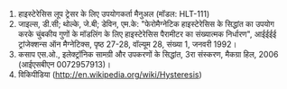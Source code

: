 1. हाइस्टेरेसिस लूप ट्रेसर के लिए उपयोगकर्ता मैनुअल (मॉडल: HLT-111)  
2. जाइल्स, डी.सी; थोल्के, जे.बी; डेविन, एम.के: "फेरोमैग्नेटिक हाइस्टेरेसिस के सिद्धांत का उपयोग करके चुंबकीय गुणों के मॉडलिंग के लिए हाइस्टेरेसिस पैरामीटर का संख्यात्मक निर्धारण", आईईईई ट्रांजेक्शन्स ऑन मैग्नेटिक्स, पृष्ठ 27-28, वॉल्यूम 28, संख्या 1, जनवरी 1992।  
3. कसाप एस.ओ., इलेक्ट्रॉनिक सामग्री और उपकरणों के सिद्धांत, 3रा संस्करण, मैकग्रा हिल, 2006 (आईएसबीएन 0072957913)।  
4. विकिपीडिया (http://en.wikipedia.org/wiki/Hysteresis)  
